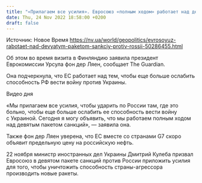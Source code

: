 ```yaml
---
title: "«Прилагаем все усилия». Евросоюз «полным ходом» работает над девятым пакетом санкций против России"
date: Thu, 24 Nov 2022 18:58:00 +0200
draft: false
---
```

Источник: Новое Время https://nv.ua/world/geopolitics/evrosoyuz-rabotaet-nad-devyatym-paketom-sankciy-protiv-rossii-50286455.html


 Об этом во время визита в Финляндию заявила президент Еврокомиссии Урсула фон дер Ляен, сообщает The Guardian.

Она подчеркнула, что ЕС работает над тем, чтобы еще больше ослабить способность РФ вести войну против Украины.

 Видео дня   

«Мы прилагаем все усилия, чтобы ударить по России там, где это больно, чтобы еще больше ослабить ее способность вести войну с Украиной. Сегодня я могу объявить, что мы работаем полным ходом над девятым пакетом санкций», — заявила она.

Также фон дер Ляен уверена, что ЕС вместе со странами G7 скоро объявит предельную цену на российскую нефть.

22 ноября министр иностранных дел Украины Дмитрий Кулеба призвал Евросоюз в девятом пакете санкций против России приложить усилия для того, чтобы уничтожить способность страны-агрессора производить новые ракеты.
